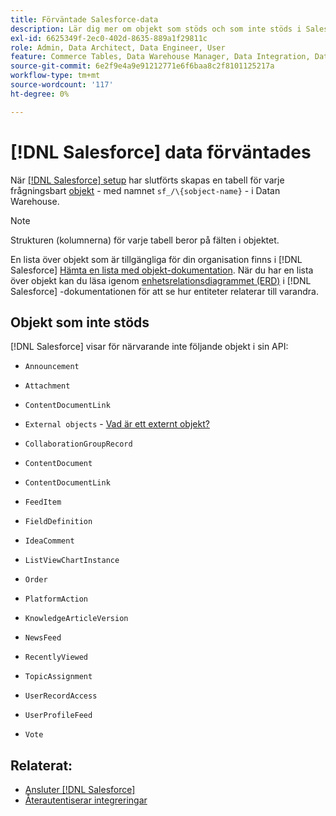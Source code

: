 ```yaml
---
title: Förväntade Salesforce-data
description: Lär dig mer om objekt som stöds och som inte stöds i Salesforce-data.
exl-id: 6625349f-2ec0-402d-8635-889a1f29811c
role: Admin, Data Architect, Data Engineer, User
feature: Commerce Tables, Data Warehouse Manager, Data Integration, Data Import/Export
source-git-commit: 6e2f9e4a9e91212771e6f6baa8c2f8101125217a
workflow-type: tm+mt
source-wordcount: '117'
ht-degree: 0%

---
```


# [!DNL Salesforce] data förväntades

När [[!DNL Salesforce] setup](../integrations/salesforce.md) har slutförts skapas en tabell för varje frågningsbart [objekt](https://developer.salesforce.com/docs/atlas.en-us.object_reference.meta/object_reference/sforce_api_objects_concepts.htm) - med namnet `sf_/\{sobject-name}` - i Datan Warehouse.

>[!NOTE]
>
>Strukturen (kolumnerna) för varje tabell beror på fälten i objektet.

En lista över objekt som är tillgängliga för din organisation finns i [!DNL Salesforce] [Hämta en lista med objekt-dokumentation](https://developer.salesforce.com/docs/atlas.en-us.api_rest.meta/api_rest/dome_describeGlobal.htm). När du har en lista över objekt kan du läsa igenom [enhetsrelationsdiagrammet (ERD)](https://developer.salesforce.com/docs/atlas.en-us.object_reference.meta/object_reference/sforce_api_erd_knowledge.htm) i [!DNL Salesforce] -dokumentationen för att se hur entiteter relaterar till varandra.

## Objekt som inte stöds

[!DNL Salesforce] visar för närvarande inte följande objekt i sin API:

* `Announcement`
* `Attachment`
* `ContentDocumentLink`
* `External objects` - [Vad är ett externt objekt?](https://developer.salesforce.com/docs/atlas.en-us.object_reference.meta/object_reference/sforce_api_objects_external_objects.htm)
* `CollaborationGroupRecord`
* `ContentDocument`
* `ContentDocumentLink`
* `FeedItem`
* `FieldDefinition`
* `IdeaComment`
* `ListViewChartInstance`
* `Order`
* `PlatformAction`

* `KnowledgeArticleVersion`
* `NewsFeed`
* `RecentlyViewed`
* `TopicAssignment`
* `UserRecordAccess`
* `UserProfileFeed`
* `Vote`

## Relaterat:

* [Ansluter  [!DNL Salesforce]](../integrations/salesforce.md)
* [Återautentiserar integreringar](https://experienceleague.adobe.com/docs/commerce-knowledge-base/kb/how-to/mbi-reauthenticating-integrations.html?lang=sv-SE)
